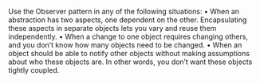 Use the Observer pattern in any of the following situations:
• When an abstraction has two aspects, one dependent on the other. Encapsulating these aspects in separate objects lets you vary
and reuse them independently.
• When a change to one object requires changing others, and you don’t know how many objects need to be changed.
• When an object should be able to notify other objects without making assumptions about who these objects are. In other words,
you don’t want these objects tightly coupled.
